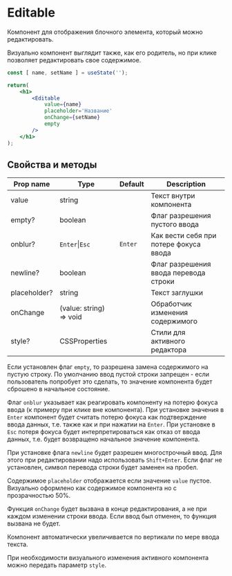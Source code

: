 # Editable
Компонент для отображения блочного элемента, который можно редактировать.

Визуально компонент выглядит также, как его родитель, но при клике позволяет редактировать свое содержимое.

```jsx
const [ name, setName ] = useState('');

return(
    <h1>
        <Editable
            value={name}
            placeholder='Название'
            onChange={setName}
            empty
        />
    </h1>
);
```

## Свойства и методы
|Prop name|Type|Default|Description|
|---------|----|-------|-----------|
|value|string||Текст внутри компонента|
|empty?|boolean||Флаг разрешения пустого ввода|
|onblur?|`Enter`\|`Esc`|`Enter`|Как вести себя при потере фокуса ввода|
|newline?|boolean||Флаг разрешения ввода перевода строки|
|placeholder?|string||Текст заглушки|
|onChange|(value: string) => void||Обработчик изменения содержимого|
|style?|CSSProperties||Стили для активного редактора|

Если установлен флаг `empty`, то разрешена замена содержимого на пустую строку. По умолчанию ввод пустой строки запрещен - если пользователь попробует это сделать, то значение компонента будет сброшено в начальное состояние.

Флаг `onblur` указывает как реагировать компоненту на потерю фокуса ввода (к примеру при клике вне компонента). При установке значения в `Enter` компонент будет считать потерю фокуса как подтверждение ввода данных, т.е. также как и при нажатии на `Enter`. При установке в `Esc` потеря фокуса будет интерпретироваться как отказ от ввода данных, т.е. будет возвращено начальное значение компонента.

При установке флага `newline` будет разрешен многострочный ввод. Для этого при редактировании надо использовать `Shift+Enter`. Если флаг не установлен, символ перевода строки будет заменен на пробел.

Содержимое `placeholder` отображается если значение `value` пустое. Визуально оформлено как содержимое компонента но с прозрачностью 50%.

Функция `onChange` будет вызвана в конце редактирования, а не при каждом изменении строки ввода. Если ввод был отменен, то функция вызвана не будет.

Компонент автоматически увеличивается по вертикали по мере ввода текста.

При необходимости визуального изменения активного компонента можно передать параметр `style`.